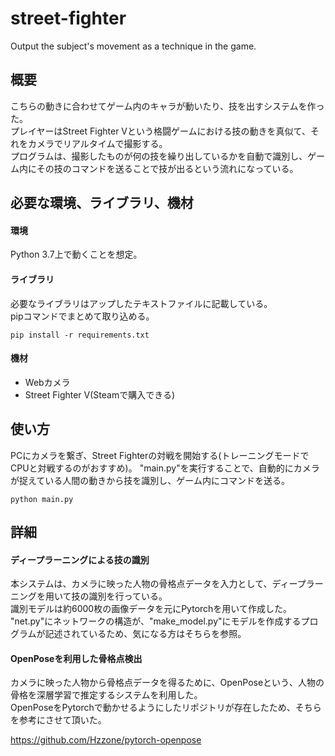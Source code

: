 # street-fighter
Output the subject's movement as a technique in the game.

## 概要
こちらの動きに合わせてゲーム内のキャラが動いたり、技を出すシステムを作った。<br>
プレイヤーはStreet Fighter Vという格闘ゲームにおける技の動きを真似て、それをカメラでリアルタイムで撮影する。<br>
プログラムは、撮影したものが何の技を繰り出しているかを自動で識別し、ゲーム内にその技のコマンドを送ることで技が出るという流れになっている。<br>

## 必要な環境、ライブラリ、機材
#### 環境
Python 3.7上で動くことを想定。

#### ライブラリ
必要なライブラリはアップしたテキストファイルに記載している。<br>
pipコマンドでまとめて取り込める。
```
pip install -r requirements.txt
```
#### 機材
- Webカメラ
- Street Fighter V(Steamで購入できる)

## 使い方
PCにカメラを繋ぎ、Street Fighterの対戦を開始する(トレーニングモードでCPUと対戦するのがおすすめ)。
"main.py"を実行することで、自動的にカメラが捉えている人間の動きから技を識別し、ゲーム内にコマンドを送る。
```
python main.py
```

## 詳細
#### ディープラーニングによる技の識別
本システムは、カメラに映った人物の骨格点データを入力として、ディープラーニングを用いて技の識別を行っている。<br>
識別モデルは約6000枚の画像データを元にPytorchを用いて作成した。<br>
"net.py"にネットワークの構造が、"make_model.py"にモデルを作成するプログラムが記述されているため、気になる方はそちらを参照。

#### OpenPoseを利用した骨格点検出
カメラに映った人物から骨格点データを得るために、OpenPoseという、人物の骨格を深層学習で推定するシステムを利用した。<br>
OpenPoseをPytorchで動かせるようにしたリポジトリが存在したため、そちらを参考にさせて頂いた。

https://github.com/Hzzone/pytorch-openpose

